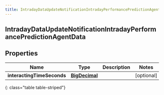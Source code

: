 ```yaml
---
title: IntradayDataUpdateNotificationIntradayPerformancePredictionAgentData
---
```

## IntradayDataUpdateNotificationIntradayPerformancePredictionAgentData


## Properties

| Name | Type | Description | Notes |
| ------------ | ------------- | ------------- | ------------- |
| **interactingTimeSeconds** | [**BigDecimal**](BigDecimal.html) |  |  [optional] |
{: class="table table-striped"}



